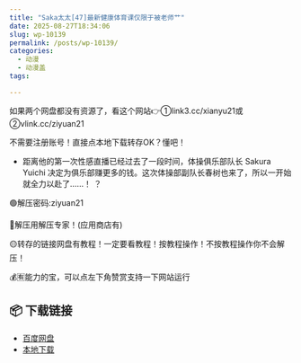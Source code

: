 ```yaml
---
title: "Saka太太[47]最新健康体育课仅限于被老师艹"
date: 2025-08-27T18:34:06
slug: wp-10139
permalink: /posts/wp-10139/
categories:
  - 动漫
  - 动漫盖
tags:

---
```


如果两个网盘都没有资源了，看这个网站👉①link3.cc/xianyu21或②vlink.cc/ziyuan21

不需要注册账号！直接点本地下载转存OK？懂吧！

*   距离他的第一次性感直播已经过去了一段时间，体操俱乐部队长 Sakura Yuichi 决定为俱乐部赚更多的钱。这次体操部副队长春树也来了，所以一开始就全力以赴了……！ ？

🟢解压密码:ziyuan21

🔵解压用解压专家！(应用商店有)

🟡转存的链接网盘有教程！一定要看教程！按教程操作！不按教程操作你不会解压！

💰🈶能力的宝，可以点左下角赞赏支持一下网站运行

## 📦 下载链接
- [百度网盘](https://blziyuan21.com/pay-download/10139?key=8c6f682ada&down_id=0)
- [本地下载](https://blziyuan21.com/pay-download/10139?key=8c6f682ada&down_id=1)

